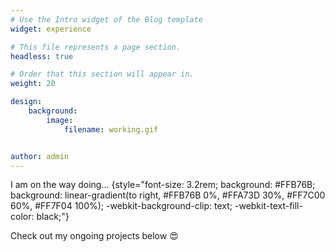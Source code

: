 ```yaml
---
# Use the Intro widget of the Blog template
widget: experience

# This file represents a page section.
headless: true

# Order that this section will appear in.
weight: 20

design:
    background:
        image:
            filename: working.gif


author: admin
---
```


I am on the way doing...
{style="font-size: 3.2rem; background: #FFB76B; background: linear-gradient(to right, #FFB76B 0%, #FFA73D 30%, #FF7C00 60%, #FF7F04 100%); -webkit-background-clip: text; -webkit-text-fill-color: black;"}

Check out my ongoing projects below 😍
